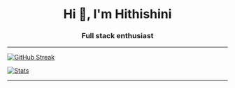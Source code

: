 <h1 align="center">Hi 👋, I'm Hithishini</h1>
<h3 align="center">Full stack enthusiast</h3>
 

---
[![GitHub Streak](http://github-readme-streak-stats.herokuapp.com?user=Hithishini&theme=neon-dark&date_format=M%20j%5B%2C%20Y%5D)](https://git.io/streak-stats)

[![Stats](https://github-readme-stats.vercel.app/api?username=Hithishini&show_icons=true&hide_border=true&theme=blue-green&count_private=true)](https://github.com/Hithishini/github-readme-stats)

---
